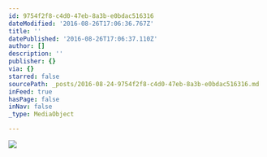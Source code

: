```yaml
---
id: 9754f2f8-c4d0-47eb-8a3b-e0bdac516316
dateModified: '2016-08-26T17:06:36.767Z'
title: ''
datePublished: '2016-08-26T17:06:37.110Z'
author: []
description: ''
publisher: {}
via: {}
starred: false
sourcePath: _posts/2016-08-24-9754f2f8-c4d0-47eb-8a3b-e0bdac516316.md
inFeed: true
hasPage: false
inNav: false
_type: MediaObject

---
```

![](https://the-grid-user-content.s3-us-west-2.amazonaws.com/7db9275e-feb5-4595-9778-2bb37c0f27be.jpg)